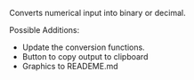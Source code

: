 Converts numerical input into binary or decimal.

Possible Additions:
- Update the conversion functions.
- Button to copy output to clipboard
- Graphics to READEME.md
